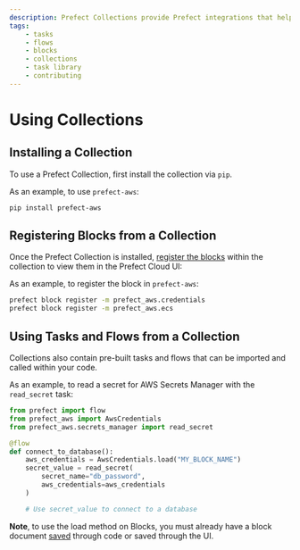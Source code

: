 ```yaml
---
description: Prefect Collections provide Prefect integrations that help you build dataflows quickly.
tags:
    - tasks
    - flows
    - blocks
    - collections
    - task library
    - contributing
---
```


# Using Collections

## Installing a Collection

To use a Prefect Collection, first install the collection via `pip`.

As an example, to use `prefect-aws`:

```bash
pip install prefect-aws
```

## Registering Blocks from a Collection

Once the Prefect Collection is installed, [register the blocks](concepts/blocks/#registering-blocks-for-use-in-the-prefect-ui) within the collection to view them in the Prefect Cloud UI:

As an example, to register the block in `prefect-aws`:

```bash
prefect block register -m prefect_aws.credentials
prefect block register -m prefect_aws.ecs
```

## Using Tasks and Flows from a Collection

Collections also contain pre-built tasks and flows that can be imported and called within your code.

As an example, to read a secret for AWS Secrets Manager with the `read_secret` task:

```python
from prefect import flow
from prefect_aws import AwsCredentials
from prefect_aws.secrets_manager import read_secret

@flow
def connect_to_database():
    aws_credentials = AwsCredentials.load("MY_BLOCK_NAME")
    secret_value = read_secret(
        secret_name="db_password",
        aws_credentials=aws_credentials
    )

    # Use secret_value to connect to a database
```

**Note**, to use the load method on Blocks, you must already have a block document [saved](/concepts/blocks/#saving-blocks) through code or saved through the UI.

